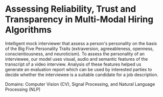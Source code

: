 # Assessing Reliability, Trust and Transparency in Multi-Modal Hiring Algorithms
Intelligent mock interviewer that assess a person's personality on the basis of the Big Five Personality Traits (extraversion, agreeableness, openness, conscientiousness, and neuroticism). To assess the personality of an interviewee, our model uses visual, audio and semantic features of the transcript of a video interview. Analysis of these features helped us generate an evaluation report which can be used by interested parties to decide whether the interviewee is a suitable candidate for a job description.

Domains: Computer Vision (CV), Signal Processing, and Natural Language Processing (NLP)
